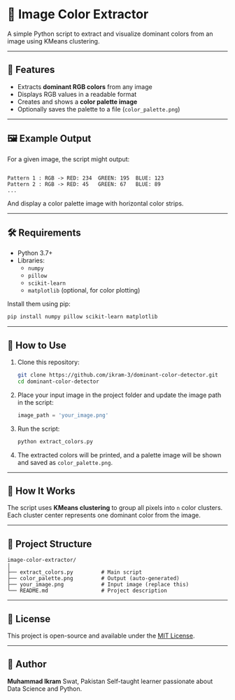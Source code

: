 


# 🎨 Image Color Extractor

A simple Python script to extract and visualize dominant colors from an image using KMeans clustering.

---

## 📌 Features

- Extracts **dominant RGB colors** from any image
- Displays RGB values in a readable format
- Creates and shows a **color palette image**
- Optionally saves the palette to a file (`color_palette.png`)

---

## 🖼️ Example Output

For a given image, the script might output:

```

Pattern 1 : RGB -> RED: 234  GREEN: 195  BLUE: 123
Pattern 2 : RGB -> RED: 45   GREEN: 67   BLUE: 89
...

````

And display a color palette image with horizontal color strips.

---

## 🛠️ Requirements

- Python 3.7+
- Libraries:
  - `numpy`
  - `pillow`
  - `scikit-learn`
  - `matplotlib` (optional, for color plotting)

Install them using pip:

```bash
pip install numpy pillow scikit-learn matplotlib
````

---

## 🚀 How to Use

1. Clone this repository:

   ```bash
   git clone https://github.com/ikram-3/dominant-color-detector.git
   cd dominant-color-detector
   ```

2. Place your input image in the project folder and update the image path in the script:

   ```python
   image_path = 'your_image.png'
   ```

3. Run the script:

   ```bash
   python extract_colors.py
   ```

4. The extracted colors will be printed, and a palette image will be shown and saved as `color_palette.png`.

---

## 🧠 How It Works

The script uses **KMeans clustering** to group all pixels into `n` color clusters.
Each cluster center represents one dominant color from the image.

---

## 📁 Project Structure

```
image-color-extractor/
│
├── extract_colors.py         # Main script
├── color_palette.png         # Output (auto-generated)
├── your_image.png            # Input image (replace this)
└── README.md                 # Project description
```

---

## 📃 License

This project is open-source and available under the [MIT License](LICENSE).

---

## 👤 Author

**Muhammad Ikram**
Swat, Pakistan
Self-taught learner passionate about Data Science and Python.



